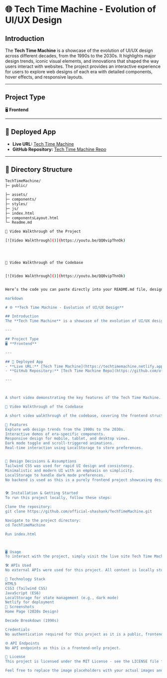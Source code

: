 # 🌐 **Tech Time Machine - Evolution of UI/UX Design**

## Introduction  
The **Tech Time Machine** is a showcase of the evolution of UI/UX design across different decades, from the 1990s to the 2030s. It highlights major design trends, iconic visual elements, and innovations that shaped the way users interact with websites. The project provides an interactive experience for users to explore web designs of each era with detailed components, hover effects, and responsive layouts.

---

## Project Type  
🖥️ **Frontend**

---

## 🚀 Deployed App  
- **Live URL:** [Tech Time Machine](https://techtimemachine.netlify.app/)  
- **GitHub Repository:** [Tech Time Machine Repo](https://github.com/official-shashank/TechTimeMachine)

---

## 📂 Directory Structure  
```bash
TechTimeMachine/
├─ public/

├─ assets/
├─ components/
├─ styles/
├─ js/
├─ index.html
├─ componentsLayout.html
└─ Readme.md

🎥 Video Walkthrough of the Project

[![Video Walkthrough]()](https://youtu.be/QQ0vipThnOk)




🎥 Video Walkthrough of the Codebase


[![Video Walkthrough]()](https://youtu.be/QQ0vipThnOk)


Here’s the code you can paste directly into your README.md file, designed for GitHub's markdown support, with placeholders where you can add images, links, and additional content:

markdown

# 🌐 **Tech Time Machine - Evolution of UI/UX Design**

## Introduction  
The **Tech Time Machine** is a showcase of the evolution of UI/UX design across different decades, from the 1990s to the 2030s. It highlights major design trends, iconic visual elements, and innovations that shaped the way users interact with websites. The project provides an interactive experience for users to explore web designs of each era with detailed components, hover effects, and responsive layouts.

---

## Project Type  
🖥️ **Frontend**

---

## 🚀 Deployed App  
- **Live URL:** [Tech Time Machine](https://techtimemachine.netlify.app/)  
- **GitHub Repository:** [Tech Time Machine Repo](https://github.com/official-shashank/TechTimeMachine)

---



A short video demonstrating the key features of the Tech Time Machine.

🎥 Video Walkthrough of the Codebase

A short video walkthrough of the codebase, covering the frontend structure and design decisions.

🚀 Features
Explore web design trends from the 1990s to the 2030s.
Interactive demos of era-specific components.
Responsive design for mobile, tablet, and desktop views.
Dark mode toggle and scroll-triggered animations.
Real-time interaction using LocalStorage to store preferences.


🎨 Design Decisions & Assumptions
Tailwind CSS was used for rapid UI design and consistency.
Minimalistic and modern UI with an emphasis on simplicity.
LocalStorage to handle dark mode preferences.
No backend is used as this is a purely frontend project showcasing designs.


🛠️ Installation & Getting Started
To run this project locally, follow these steps:

Clone the repository:
git clone https://github.com/official-shashank/TechTimeMachine.git

Navigate to the project directory:
cd TechTimeMachine

Run index.html



🖥️ Usage
To interact with the project, simply visit the live site Tech Time Machine or run the project locally. Explore the various eras of UI/UX design using the timeline navigation, and toggle between light and dark modes for different visual experiences.

🛠️ APIs Used
No external APIs were used for this project. All content is locally stored and managed within the project files.

📝 Technology Stack
HTML5
CSS3 (Tailwind CSS)
JavaScript (ES6)
LocalStorage for state management (e.g., dark mode)
Netlify for deployment
📸 Screenshots
Home Page (2020s Design)

Decade Breakdown (1990s)

Credentials
No authentication required for this project as it is a public, frontend-only showcase.

🌐 API Endpoints
No API endpoints as this is a frontend-only project.

🔗 License
This project is licensed under the MIT License - see the LICENSE file for details.

Feel free to replace the image placeholders with your actual images and adjust the links as needed.
